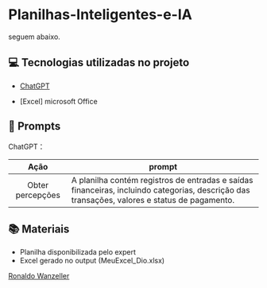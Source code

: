 # Planilhas-Inteligentes-e-IA

seguem abaixo.

## 💻 Tecnologias utilizadas no projeto

- [ChatGPT](https://chat.openai.com/) 

- [Excel] microsoft Office

## 🧠 Prompts


ChatGPT：

|  Ação  | prompt                                                                                 |
| :----: | ----------------------------------------------------------------------------------------------------------------------------------------------------- |
| Obter percepções |A planilha contém registros de entradas e saídas financeiras, incluindo categorias, descrição das transações, valores e status de pagamento. |



## 📚 Materiais

- Planilha disponibilizada pelo expert
- Excel gerado no output (MeuExcel_Dio.xlsx)

[Ronaldo Wanzeller](https://github.com/WanzellerRP)
